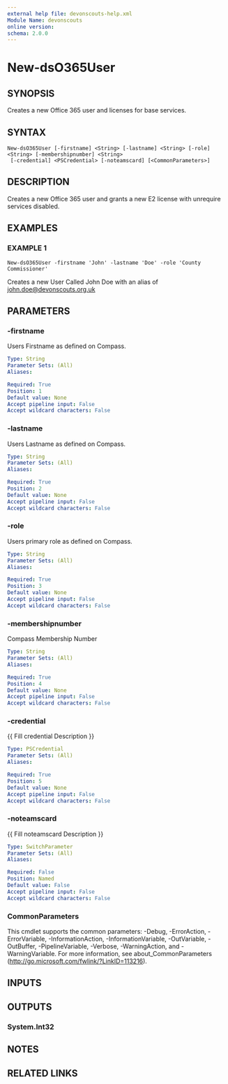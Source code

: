 ```yaml
---
external help file: devonscouts-help.xml
Module Name: devonscouts
online version:
schema: 2.0.0
---
```


# New-dsO365User

## SYNOPSIS
Creates a new Office 365 user and licenses for base services.

## SYNTAX

```
New-dsO365User [-firstname] <String> [-lastname] <String> [-role] <String> [-membershipnumber] <String>
 [-credential] <PSCredential> [-noteamscard] [<CommonParameters>]
```

## DESCRIPTION
Creates a new Office 365 user and grants a new E2 license with unrequire services disabled.

## EXAMPLES

### EXAMPLE 1
```
New-dsO365User -firstname 'John' -lastname 'Doe' -role 'County Commissioner'
```

Creates a new User Called John Doe with an alias of john.doe@devonscouts.org.uk

## PARAMETERS

### -firstname
Users Firstname as defined on Compass.

```yaml
Type: String
Parameter Sets: (All)
Aliases:

Required: True
Position: 1
Default value: None
Accept pipeline input: False
Accept wildcard characters: False
```

### -lastname
Users Lastname as defined on Compass.

```yaml
Type: String
Parameter Sets: (All)
Aliases:

Required: True
Position: 2
Default value: None
Accept pipeline input: False
Accept wildcard characters: False
```

### -role
Users primary role as defined on Compass.

```yaml
Type: String
Parameter Sets: (All)
Aliases:

Required: True
Position: 3
Default value: None
Accept pipeline input: False
Accept wildcard characters: False
```

### -membershipnumber
Compass Membership Number

```yaml
Type: String
Parameter Sets: (All)
Aliases:

Required: True
Position: 4
Default value: None
Accept pipeline input: False
Accept wildcard characters: False
```

### -credential
{{ Fill credential Description }}

```yaml
Type: PSCredential
Parameter Sets: (All)
Aliases:

Required: True
Position: 5
Default value: None
Accept pipeline input: False
Accept wildcard characters: False
```

### -noteamscard
{{ Fill noteamscard Description }}

```yaml
Type: SwitchParameter
Parameter Sets: (All)
Aliases:

Required: False
Position: Named
Default value: False
Accept pipeline input: False
Accept wildcard characters: False
```

### CommonParameters
This cmdlet supports the common parameters: -Debug, -ErrorAction, -ErrorVariable, -InformationAction, -InformationVariable, -OutVariable, -OutBuffer, -PipelineVariable, -Verbose, -WarningAction, and -WarningVariable. For more information, see about_CommonParameters (http://go.microsoft.com/fwlink/?LinkID=113216).

## INPUTS

## OUTPUTS

### System.Int32
## NOTES

## RELATED LINKS
